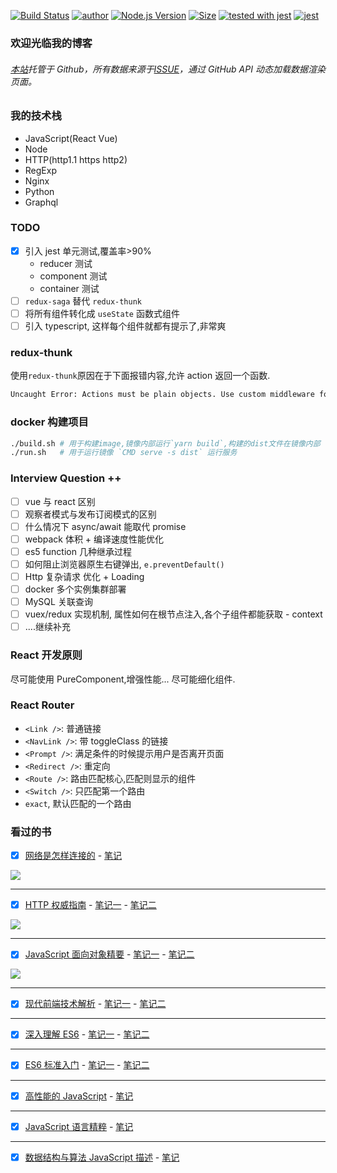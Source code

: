 [![Build Status](https://travis-ci.org/pengliheng/pengliheng.github.io.svg?branch=master)](https://travis-ci.org/pengliheng/pengliheng.github.io)
[![author](https://img.shields.io/badge/author-peng-blue.svg)](https://github.com/pengliheng/pengliheng.github.io)
[![Node.js Version](https://img.shields.io/badge/node.js-8.7.0-blue.svg)](http://nodejs.org/download)
[![Size](https://github-size-badge.herokuapp.com/pengliheng/pengliheng.github.io.svg)](https://github.com/pengliheng/pengliheng.github.io)
[![tested with jest](https://img.shields.io/badge/tested_with-jest-99424f.svg)](https://github.com/facebook/jest)
[![jest](https://jestjs.io/img/jest-badge.svg)](https://github.com/facebook/jest)

### 欢迎光临我的博客

###### [本站](https://pipk.top)托管于 Github，所有数据来源于[ISSUE](https://github.com/pengliheng/pengliheng.github.io/issues)，通过 GitHub API 动态加载数据渲染页面。

### 我的技术栈

-   JavaScript(React Vue)
-   Node
-   HTTP(http1.1 https http2)
-   RegExp
-   Nginx
-   Python
-   Graphql

### TODO

-   [x] 引入 jest 单元测试,覆盖率>90%
    -   reducer 测试
    -   component 测试
    -   container 测试
-   [ ] `redux-saga` 替代 `redux-thunk`
-   [ ] 将所有组件转化成 `useState` 函数式组件
-   [ ] 引入 typescript, 这样每个组件就都有提示了,非常爽

### redux-thunk

使用`redux-thunk`原因在于下面报错内容,允许 action 返回一个函数.

```bash
Uncaught Error: Actions must be plain objects. Use custom middleware for async actions.
```

### docker 构建项目

```bash
./build.sh # 用于构建image,镜像内部运行`yarn build`,构建的dist文件在镜像内部
./run.sh   # 用于运行镜像 `CMD serve -s dist` 运行服务
```

### Interview Question ++

-   [ ] vue 与 react 区别
-   [ ] 观察者模式与发布订阅模式的区别
-   [ ] 什么情况下 async/await 能取代 promise
-   [ ] webpack 体积 + 编译速度性能优化
-   [ ] es5 function 几种继承过程
-   [ ] 如何阻止浏览器原生右键弹出, `e.preventDefault()`
-   [ ] Http 复杂请求 优化 + Loading
-   [ ] docker 多个实例集群部署
-   [ ] MySQL 关联查询
-   [ ] vuex/redux 实现机制, 属性如何在根节点注入,各个子组件都能获取 - context
-   [ ] ....继续补充

### React 开发原则

尽可能使用 PureComponent,增强性能...
尽可能细化组件.

### React Router

-   `<Link />`: 普通链接
-   `<NavLink />`: 带 toggleClass 的链接
-   `<Prompt />`: 满足条件的时候提示用户是否离开页面
-   `<Redirect />`: 重定向
-   `<Route />`: 路由匹配核心,匹配则显示的组件
-   `<Switch />`: 只匹配第一个路由
-   `exact`, 默认匹配的一个路由

### 看过的书

-   [x] [网络是怎样连接的](https://book.douban.com/subject/26941639/) - [笔记](https://github.com/pengliheng/pengliheng.github.io/issues/40)

![](https://static.pipk.top/api/public/images/6075462533216409.png)

---

-   [x] [HTTP 权威指南](https://book.douban.com/subject/10746113/) - [笔记一](https://github.com/pengliheng/pengliheng.github.io/issues/45) - [笔记二](https://github.com/pengliheng/pengliheng.github.io/issues/52)

![](https://static.pipk.top/api/public/images/2376380500856452.png)

---

-   [x] [JavaScript 面向对象精要](https://book.douban.com/subject/26352658/) - [笔记一](https://github.com/pengliheng/pengliheng.github.io/issues/29) - [笔记二](https://github.com/pengliheng/pengliheng.github.io/issues/31)

![](https://static.pipk.top/api/public/images/7833702919612766.png)

---

-   [x] [现代前端技术解析](https://book.douban.com/subject/27021790/) - [笔记一](https://github.com/pengliheng/pengliheng.github.io/issues/28) - [笔记二](https://github.com/pengliheng/pengliheng.github.io/issues/58)

---

-   [x] [深入理解 ES6](https://book.douban.com/subject/27072230/) - [笔记一](https://github.com/pengliheng/pengliheng.github.io/issues/32) - [笔记二](https://github.com/pengliheng/pengliheng.github.io/issues/51)

---

-   [x] [ES6 标准入门](https://book.douban.com/subject/26708954/) - [笔记一](https://github.com/pengliheng/pengliheng.github.io/issues/23) - [笔记二](https://github.com/pengliheng/pengliheng.github.io/issues/26)

---

-   [x] [高性能的 JavaScript](https://book.douban.com/subject/5362856/) - [笔记](https://github.com/pengliheng/pengliheng.github.io/issues/15)

---

-   [x] [JavaScript 语言精粹](https://book.douban.com/subject/3590768/) - [笔记](https://github.com/pengliheng/pengliheng.github.io/issues/10)

---

-   [x] [数据结构与算法 JavaScript 描述](https://book.douban.com/subject/25945449/) - [笔记](https://github.com/pengliheng/pengliheng.github.io/issues/6)
